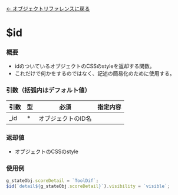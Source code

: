 [← オブジェクトリファレンスに戻る](ObjectReferenceIndex.html)  

# $id
### 概要
- idのついているオブジェクトのCSSのstyleを返却する関数。
- これだけで何かをするのではなく、記述の簡易化のために使用する。

### 引数（括弧内はデフォルト値）

|引数|型|必須|指定内容|
|----|----|----|----|
|_id|*|オブジェクトのID名|


### 返却値
- オブジェクトのCSSのstyle

### 使用例
```javascript
g_stateObj.scoreDetail = `ToolDif`;
$id(`detail${g_stateObj.scoreDetail}`).visibility = `visible`;
```
